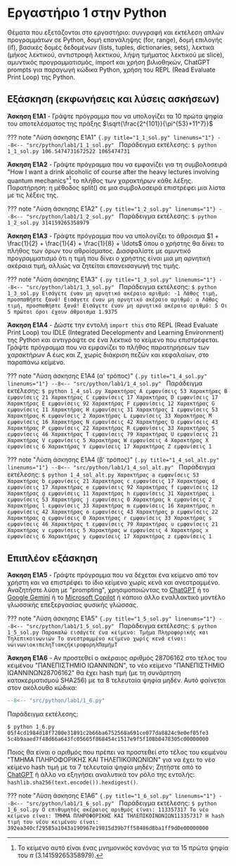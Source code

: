 # Εργαστήριο 1 στην Python

Θέματα που εξετάζονται στο εργαστήριο: συγγραφή και εκτέλεση απλών προγραμμάτων σε Python, δομή επανάληψης (for, range), δομή επιλογής (if), βασικές δομές δεδομένων (lists, tuples, dictionaries, sets), λεκτικά (μήκος λεκτικού, αντιστροφή λεκτικού, λήψη τμήματος λεκτικού με slice), αμυντικός προγραμματισμός, import και χρήση βιλιοθηκών, ChatGPT prompts για παραγωγή κώδικα Python, χρήση του REPL (Read Evaluate Print Loop) της Python.

## Εξάσκηση (εκφωνήσεις και λύσεις ασκήσεων)

**Άσκηση E1A1** - Γράψτε πρόγραμμα που να υπολογίζει τα 10 πρώτα ψηφία του αποτελέσματος της πράξης $\sqrt{\frac{2^{101}}{\pi^{53}+11^7}}$

??? note "Λύση άσκησης Ε1Α1"
    ```{.py title="1_1_sol.py" linenums="1"}
    --8<-- "src/python/lab1/1_1_sol.py"
    ```
    Παράδειγμα εκτέλεσης:
    ```
    $ python 1_1_sol.py
    106.5474731672522
    1065474731
    ```

**Άσκηση E1A2** - Γράψτε πρόγραμμα που να εμφανίζει για τη συμβολοσειρά "How I want a drink alcoholic of course after the heavy lectures involving quantum mechanics"[^1] το πλήθος των χαρακτήρων κάθε λέξης. Παρατήρηση: η μέθοδος split() σε μια συμβολοσειρά επιστρέφει μια λίστα με τις λέξεις της.

[^1]: Το κείμενο αυτό είναι ένας μνημονικός κανόνας για τα 15 πρώτα ψηφία του $\pi$ (3.14159265358979).

??? note "Λύση άσκησης Ε1Α2"
    ```{.py title="1_2_sol.py" linenums="1"}
    --8<-- "src/python/lab1/1_2_sol.py"
    ```
    Παράδειγμα εκτέλεσης:
    ```
    $ python 1_2_sol.py
    314159265358979
    ```

**Άσκηση E1A3** - Γράψτε πρόγραμμα που να υπολογίζει το άθροισμα $1 + \frac{1}{2} + \frac{1}{4} + \frac{1}{8} + \ldots$ όπου ο χρήστης θα δίνει το πλήθος των όρων του αθροίσματος. Διασφαλίστε με αμυντικό προγραμματισμό ότι η τιμή που δίνει ο χρήστης είναι μια μη αρνητική ακέραια τιμή, αλλιώς να ζητείται επανεισαγωγή της τιμής.

??? note "Λύση άσκησης Ε1Α3"
    ```{.py title="1_3_sol.py" linenums="1"}
    --8<-- "src/python/lab1/1_3_sol.py"
    ```
    Παράδειγμα εκτέλεσης:
    ```
    $ python 1_3_sol.py
    Εισάγετε έναν μη αρνητικό ακέραιο αριθμό: -1
    Λάθος τιμή, προσπαθήστε ξανά!
    Εισάγετε έναν μη αρνητικό ακέραιο αριθμό: α
    Λάθος τιμή, προσπαθήστε ξανά!
    Εισάγετε έναν μη αρνητικό ακέραιο αριθμό: 5
    Οι 5 πρώτοι όροι έχουν άθροισμα 1.9375
    ```

**Άσκηση E1A4** - Δώστε την εντολή ```import this``` στο REPL (Read Evaluate Print Loop) του IDLE (Integrated Decelopmentv and Learning Environment) της Python και αντιγράψτε σε ένα λεκτικό το κείμενο που επιστρέφεται. Γράψτε πρόγραμμα που να εμφανίζει το πλήθος παρατηρήσεων των χαρακτήρων Α έως και Z, χωρίς διάκριση πεζών και κεφαλαίων, στο παραπάνω κείμενο.

??? note "Λύση άσκησης Ε1Α4 (α' τρόπος)"
    ```{.py title="1_4_sol.py" linenums="1"}
    --8<-- "src/python/lab1/1_4_sol.py"
    ```
    Παράδειγμα εκτέλεσης:
    ```
    $ python 1_4_sol.py
    Χαρακτήρας A εμφανίσεις 53
    Χαρακτήρας B εμφανίσεις 21
    Χαρακτήρας C εμφανίσεις 17
    Χαρακτήρας D εμφανίσεις 17
    Χαρακτήρας E εμφανίσεις 92
    Χαρακτήρας F εμφανίσεις 12
    Χαρακτήρας G εμφανίσεις 11
    Χαρακτήρας H εμφανίσεις 31
    Χαρακτήρας I εμφανίσεις 53
    Χαρακτήρας K εμφανίσεις 2
    Χαρακτήρας L εμφανίσεις 33
    Χαρακτήρας M εμφανίσεις 16
    Χαρακτήρας N εμφανίσεις 42
    Χαρακτήρας O εμφανίσεις 43
    Χαρακτήρας P εμφανίσεις 22
    Χαρακτήρας R εμφανίσεις 33
    Χαρακτήρας S εμφανίσεις 46
    Χαρακτήρας T εμφανίσεις 79
    Χαρακτήρας U εμφανίσεις 21
    Χαρακτήρας V εμφανίσεις 5
    Χαρακτήρας W εμφανίσεις 4
    Χαρακτήρας X εμφανίσεις 6
    Χαρακτήρας Y εμφανίσεις 17
    Χαρακτήρας Z εμφανίσεις 1
    ```

??? note "Λύση άσκησης Ε1Α4 (β' τρόπος)"
    ```{.py title="1_4_sol_alt.py" linenums="1"}
    --8<-- "src/python/lab1/1_4_sol_alt.py"
    ```
    Παράδειγμα εκτέλεσης:
    ```
    $ python 1_4_sol_alt.py
    Χαρακτήρας a εμφανίσεις 53
    Χαρακτήρας b εμφανίσεις 21
    Χαρακτήρας c εμφανίσεις 17
    Χαρακτήρας d εμφανίσεις 17
    Χαρακτήρας e εμφανίσεις 92
    Χαρακτήρας f εμφανίσεις 12
    Χαρακτήρας g εμφανίσεις 11
    Χαρακτήρας h εμφανίσεις 31
    Χαρακτήρας i εμφανίσεις 53
    Χαρακτήρας j εμφανίσεις 0
    Χαρακτήρας k εμφανίσεις 2
    Χαρακτήρας l εμφανίσεις 33
    Χαρακτήρας m εμφανίσεις 16
    Χαρακτήρας n εμφανίσεις 42
    Χαρακτήρας o εμφανίσεις 43
    Χαρακτήρας p εμφανίσεις 22
    Χαρακτήρας q εμφανίσεις 0
    Χαρακτήρας r εμφανίσεις 33
    Χαρακτήρας s εμφανίσεις 46
    Χαρακτήρας t εμφανίσεις 79
    Χαρακτήρας u εμφανίσεις 21
    Χαρακτήρας v εμφανίσεις 5
    Χαρακτήρας w εμφανίσεις 4
    Χαρακτήρας x εμφανίσεις 6
    Χαρακτήρας y εμφανίσεις 17
    Χαρακτήρας z εμφανίσεις 1
    ```

## Επιπλέον εξάσκηση 

**Άσκηση E1A5** - Γράψτε πρόγραμμα που να δέχεται ένα κείμενο από τον χρήστη και να επιστρέφει το ίδιο κείμενο χωρίς κενά και ανεστραμμένο. Αναζητήστε λύση με "prompting", χρησιμοποιώντας το [ChatGPT](https://chat.openai.com/) ή το [Google Gemini](https://gemini.google.com/app) ή το [Microsoft Copilot](https://copilot.microsoft.com/) ή κάποιο άλλο εναλλακτικό μοντέλο γλωσσικής επεξεργασίας φυσικής γλώσσας.

??? note "Λύση άσκησης Ε1Α5"
    ```{.py title="1_5_sol.py" linenums="1"}
    --8<-- "src/python/lab1/1_5_sol.py"
    ```
    Παράδειγμα εκτέλεσης:
    ```
    $ python 1_5_sol.py
    Παρακαλώ εισάγετε ένα κείμενο: Τμήμα Πληροφορικής και Τηλεπικοινωνιών
    Το ανεστραμμένο κείμενο χωρίς κενά είναι: νώινωνιοκιπεληΤιακςήκιροφορηλΠαμήμΤ
    ```

**Άσκηση E1A6** - Αν προστεθεί ο ακέραιος αριθμός 28706162 στο τέλος του κειμένου "ΠΑΝΕΠΙΣΤΗΜΙΟ ΙΩΑΝΝΙΝΩΝ", το νέο κείμενο "ΠΑΝΕΠΙΣΤΗΜΙΟ ΙΩΑΝΝΙΝΩΝ28706162" θα έχει hash τιμή (με τη συνάρτηση κατακερματισμού SHA256) με τα 8 τελευταία ψηφία μηδέν. Αυτό φαίνεται στον ακόλουθο κώδικα: 

```{.py title="1_6.py" linenums="1"}
--8<-- "src/python/lab1/1_6.py"
```
Παράδειγμα εκτέλεσης:
```
$ python 1_6.py
05f4cd1984d18f7200e31891c2b66ba6752568a691ce077da8824c9e0ef05fe3
5c4b9aaed7f48d66a643fc05665f868454c1517e9f5f108b0478305c00000000
```

Ποιος θα είναι ο αριθμός που πρέπει να προστεθεί στο τέλος του κειμένου "ΤΜΗΜΑ ΠΛΗΡΟΦΟΡΙΚΗΣ ΚΑΙ ΤΗΛΕΠΙΚΟΙΝΩΝΙΩΝ" για να έχει το νέο κείμενο hash τιμή με τα 7 τελευταία ψηφία μηδέν;
Ζητήστε από το [ChatGPT](https://chat.openai.com/) ή άλλο να εξηγήσει αναλυτικά τον ρόλο της εντολής: ```hashlib.sha256(text.encode()).hexdigest()```.


??? note "Λύση άσκησης Ε1Α6"
    ```{.py title="1_6_sol.py" linenums="1"}
    --8<-- "src/python/lab1/1_6_sol.py"
    ```
    Παράδειγμα εκτέλεσης:
    ```
    $ python 1_6_sol.py
    Ο επιθυμητός ακέραιος αριθμός είναι: 113357317
    Το νέο κείμενο είναι: ΤΜΗΜΑ ΠΛΗΡΟΦΟΡΙΚΗΣ ΚΑΙ ΤΗΛΕΠΙΚΟΙΝΩΝΙΩΝ113357317
    Η hash τιμή του νέου κειμένου είναι: 392ea340cf29585a1043a190967e19815d39b7ff58486d8ba1ff9d0e00000000
    ```